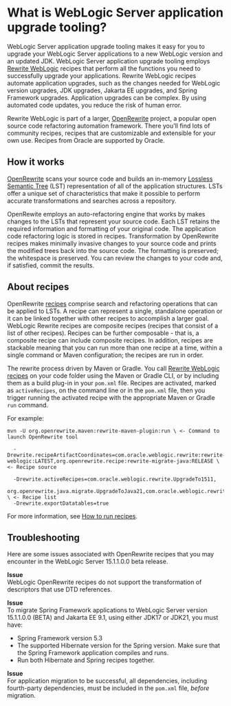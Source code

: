 # What is WebLogic Server application upgrade tooling?

WebLogic Server application upgrade tooling makes it easy for you to upgrade your WebLogic Server applications to a new WebLogic version and an updated JDK. WebLogic Server application upgrade tooling employs [Rewrite WebLogic](https://github.com/oracle/rewrite-recipes/blob/main/rewrite-weblogic/README.md#recipes) recipes that perform all the functions you need to successfully upgrade your applications. Rewrite WebLogic recipes automate application upgrades, such as the changes needed for WebLogic version upgrades, JDK upgrades, Jakarta EE upgrades, and Spring Framework upgrades. Application upgrades can be complex. By using automated code updates, you reduce the risk of human error.

Rewrite WebLogic is part of a larger, [OpenRewrite](https://github.com/openrewrite/rewrite) project, a popular open source code refactoring automation framework. There you'll find lots of community recipes, recipes that are customizable and extensible for your own use. Recipes from Oracle are supported by Oracle.

## How it works

[OpenRewrite](https://docs.openrewrite.org/) scans your source code and builds an in-memory [Lossless Semantic Tree](https://docs.openrewrite.org/concepts-and-explanations/lossless-semantic-trees) (LST) representation of all of the application structures. LSTs offer a unique set of characteristics that make it possible to perform accurate transformations and searches across a repository.

OpenRewite employs an auto-refactoring engine that works by makes changes to the LSTs that represent your source code. Each LST retains the required information and formatting of your original code. The application code refactoring logic is stored in recipes. Transformation by OpenRewrite recipes makes minimally invasive changes to your source code and prints the modified trees back into the source code. The formatting is preserved; the whitespace is preserved. You can review the changes to your code and, if satisfied, commit the results.   

## About recipes

OpenRewrite [recipes](https://docs.openrewrite.org/concepts-and-explanations/recipes) comprise search and refactoring operations that can be applied to LSTs. A recipe can represent a single, standalone operation or it can be linked together with other recipes to accomplish a larger goal. WebLogic Rewrite recipes are composite recipes (recipes that consist of a list of other recipes). Recipes can be further composable - that is, a composite recipe can include composite recipes. In addition, recipes are stackable meaning that you can run more than one recipe at a time, within a single command or Maven configuration; the recipes are run in order.

The rewrite process driven by Maven or Gradle. You call [Rewrite WebLogic recipes](../../docs/recipes/index.md) on your code folder using the Maven or Gradle CLI, or by including them as a build plug-in in your `pom.xml` file. Recipes are activated, marked as `activeRecipes`, on the command line or in the `pom.xml` file, then you trigger running the activated recipe with the appropriate Maven or Gradle `run` command.

For example:
```
mvn -U org.openrewrite.maven:rewrite-maven-plugin:run \ <- Command to launch OpenRewrite tool

  -Drewrite.recipeArtifactCoordinates=com.oracle.weblogic.rewrite:rewrite-weblogic:LATEST,org.openrewrite.recipe:rewrite-migrate-java:RELEASE \ <- Recipe source

  -Drewrite.activeRecipes=com.oracle.weblogic.rewrite.UpgradeTo1511,
    org.openrewrite.java.migrate.UpgradeToJava21,com.oracle.weblogic.rewrite.JakartaEE9_1 \ <- Recipe list
  -Drewrite.exportDatatables=true
```
For more information, see [How to run recipes](../../docs/procedures/index.md).

## Troubleshooting

Here are some issues associated with OpenRewrite recipes that you may encounter in the WebLogic Server 15.1.1.0.0 beta release.

**Issue** </br>
WebLogic OpenRewrite recipes do not support the transformation of descriptors that use DTD references.
<!-- Bug #37639800 -->

**Issue** </br>
To migrate Spring Framework applications to WebLogic Server version 15.1.1.0.0 (BETA) and Jakarta EE 9.1, using either JDK17 or JDK21, you must have:
* Spring Framework version 5.3
* The supported Hibernate version for the Spring version. Make sure that the Spring Framework application compiles and runs.
* Run both Hibernate and Spring recipes together.
<!-- Bug #37642918 -->

**Issue** </br>
For application migration to be successful, all dependencies, including fourth-party dependencies, must be included in the `pom.xml` file, _before_ migration.
<!-- Bugs #37644007, #37638545 , #37642398 -->
